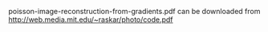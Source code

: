 poisson-image-reconstruction-from-gradients.pdf can be downloaded from http://web.media.mit.edu/~raskar/photo/code.pdf